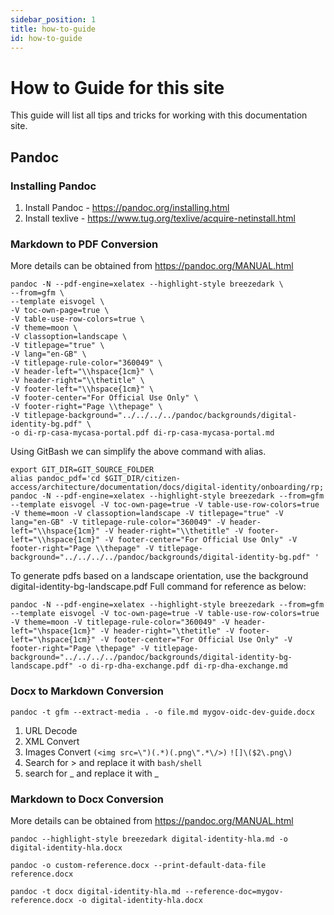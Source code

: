 ```yaml
---
sidebar_position: 1
title: how-to-guide
id: how-to-guide
---
```


# How to Guide for this site  
This guide will list all tips and tricks for working with this documentation site.

## Pandoc

### Installing Pandoc
1. Install Pandoc - https://pandoc.org/installing.html
1. Install texlive - https://www.tug.org/texlive/acquire-netinstall.html

### Markdown to PDF Conversion
More details can be obtained from https://pandoc.org/MANUAL.html

```shell
pandoc -N --pdf-engine=xelatex --highlight-style breezedark \
--from=gfm \
--template eisvogel \
-V toc-own-page=true \
-V table-use-row-colors=true \
-V theme=moon \
-V classoption=landscape \
-V titlepage="true" \
-V lang="en-GB" \
-V titlepage-rule-color="360049" \
-V header-left="\\hspace{1cm}" \
-V header-right="\\thetitle" \
-V footer-left="\\hspace{1cm}" \
-V footer-center="For Official Use Only" \
-V footer-right="Page \\thepage" \
-V titlepage-background="../../../../pandoc/backgrounds/digital-identity-bg.pdf" \
-o di-rp-casa-mycasa-portal.pdf di-rp-casa-mycasa-portal.md
```

Using GitBash we can simplify the above command with alias.

```text
export GIT_DIR=GIT_SOURCE_FOLDER
alias pandoc_pdf='cd $GIT_DIR/citizen-access/architecture/documentation/docs/digital-identity/onboarding/rp; pandoc -N --pdf-engine=xelatex --highlight-style breezedark --from=gfm --template eisvogel -V toc-own-page=true -V table-use-row-colors=true -V theme=moon -V classoption=landscape -V titlepage="true" -V lang="en-GB" -V titlepage-rule-color="360049" -V header-left="\\hspace{1cm}" -V header-right="\\thetitle" -V footer-left="\\hspace{1cm}" -V footer-center="For Official Use Only" -V footer-right="Page \\thepage" -V titlepage-background="../../../../pandoc/backgrounds/digital-identity-bg.pdf" '
```

To generate pdfs based on a landscape orientation, use the background digital-identity-bg-landscape.pdf
Full command for reference as below:

```text
pandoc -N --pdf-engine=xelatex --highlight-style breezedark --from=gfm --template eisvogel -V toc-own-page=true -V table-use-row-colors=true -V theme=moon -V titlepage-rule-color="360049" -V header-left="\hspace{1cm}" -V header-right="\thetitle" -V footer-left="\hspace{1cm}" -V footer-center="For Official Use Only" -V footer-right="Page \thepage" -V titlepage-background="../../../../pandoc/backgrounds/digital-identity-bg-landscape.pdf" -o di-rp-dha-exchange.pdf di-rp-dha-exchange.md
```

### Docx to Markdown Conversion

```shell
pandoc -t gfm --extract-media . -o file.md mygov-oidc-dev-guide.docx
```

1. URL Decode
1. XML Convert
1. Images Convert
    ```(<img src=\")(.*)(.png\".*\/>)```
    ```![]\($2\.png\)```
1. Search for > and replace it with ```bash/shell```
1. search for \_ and replace it with _

### Markdown to Docx Conversion
More details can be obtained from https://pandoc.org/MANUAL.html

```shell
pandoc --highlight-style breezedark digital-identity-hla.md -o digital-identity-hla.docx

pandoc -o custom-reference.docx --print-default-data-file reference.docx

pandoc -t docx digital-identity-hla.md --reference-doc=mygov-reference.docx -o digital-identity-hla.docx

```
